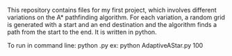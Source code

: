 
This repository contains files for my first project, which involves different variations on the A* pathfinding algorithm. For each variation, a random grid is generated with a start and an end destination and the algorithm finds a path from the start to the end. It is written in python.

To run in command line: python <name of implementation>.py <number of iterations>
ex: python AdaptiveAStar.py 100
